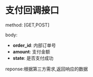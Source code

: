 # 支付回调接口

method: [GET,POST]

body:
- **order_id**: 内部订单号
- **amount**: 支付金额
- **state**: 是否支付成功

reponse:根据第三方需求,返回响应的数据
